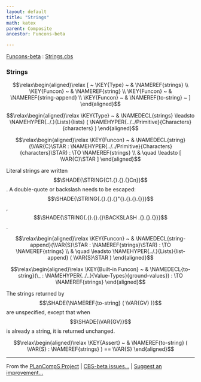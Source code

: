 ```yaml
---
layout: default
title: "Strings"
math: katex
parent: Composite
ancestor: Funcons-beta

---
```


[Funcons-beta] : [Strings.cbs]

### Strings
               


$$\relax\begin{aligned}\relax
  [ ~ 
  \KEY{Type} ~ & \NAMEREF{strings} \\
  \KEY{Funcon} ~ & \NAMEREF{string} \\
  \KEY{Funcon} ~ & \NAMEREF{string-append} \\
  \KEY{Funcon} ~ & \NAMEREF{to-string}
  ~ ]
\end{aligned}$$

$$\relax\begin{aligned}\relax
  \KEY{Type} ~  
  & \NAMEDECL{strings}  
  \leadsto \NAMEHYPER{../.}{Lists}{lists}
             ( \NAMEHYPER{../../Primitive}{Characters}{characters} )
\end{aligned}$$

$$\relax\begin{aligned}\relax
  \KEY{Funcon} ~ 
  & \NAMEDECL{string}(\VAR{C}\STAR : \NAMEHYPER{../../Primitive}{Characters}{characters}\STAR) :  \TO \NAMEREF{strings} \\
  & \quad \leadsto [ \VAR{C}\STAR ]
\end{aligned}$$


  Literal strings are written $$\SHADE{\STRING{C1.{}.{}.{}Cn}}$$.
  A double-quote or backslash needs to be escaped: $$\SHADE{\STRING{.{}.{}.{}"{}.{}.{}.{}}}$$, $$\SHADE{\STRING{.{}.{}.{}\BACKSLASH .{}.{}.{}}}$$.


$$\relax\begin{aligned}\relax
  \KEY{Funcon} ~ 
  & \NAMEDECL{string-append}(\VAR{S}\STAR : \NAMEREF{strings}\STAR) :  \TO \NAMEREF{strings} \\
  & \quad \leadsto \NAMEHYPER{../.}{Lists}{list-append}
                     ( \VAR{S}\STAR )
\end{aligned}$$

$$\relax\begin{aligned}\relax
  \KEY{Built-in Funcon} ~ 
  & \NAMEDECL{to-string}(\_ : \NAMEHYPER{../..}{Value-Types}{ground-values}) :  \TO \NAMEREF{strings}
\end{aligned}$$


  The strings returned by $$\SHADE{\NAMEREF{to-string}
           ( \VAR{GV} )}$$ are unspecified, except that when
  $$\SHADE{\VAR{GV}}$$ is already a string, it is returned unchanged.


$$\relax\begin{aligned}\relax
  \KEY{Assert} ~ 
  & \NAMEREF{to-string}
      ( \VAR{S} : \NAMEREF{strings} ) == 
      \VAR{S}
\end{aligned}$$



[Funcons-beta]: /CBS-beta/math/Funcons-beta
  "FUNCONS-BETA"
[Unstable-Funcons-beta]: /CBS-beta/math/Unstable-Funcons-beta
  "UNSTABLE-FUNCONS-BETA"
[Languages-beta]: /CBS-beta/math/Languages-beta
  "LANGUAGES-BETA"
[Unstable-Languages-beta]: /CBS-beta/math/Unstable-Languages-beta
  "UNSTABLE-LANGUAGES-BETA"
[CBS-beta]: /CBS-beta 
  "CBS-BETA"


____

From the [PLanCompS Project] | [CBS-beta issues...] | [Suggest an improvement...]

[Strings.cbs]: /CBS-beta/Funcons-beta/Values/Composite/Strings/Strings.cbs
  "CBS SOURCE FILE"
[PLanCompS Project]: https://plancomps.github.io
  "PROGRAMMING LANGUAGE COMPONENTS AND SPECIFICATIONS PROJECT HOME PAGE"
[CBS-beta issues...]: https://github.com/plancomps/CBS-beta/issues
  "CBS-BETA ISSUE REPORTS ON GITHUB"
[Suggest an improvement...]: mailto:plancomps@gmail.com?Subject=CBS-beta%20-%20comment&Body=Re%3A%20CBS-beta%20specification%20at%20Values/Composite/Strings/Strings.cbs%0A%0AComment/Query/Issue/Suggestion%3A%0A%0A%0ASignature%3A%0A 
  "GENERATE AN EMAIL TEMPLATE"
